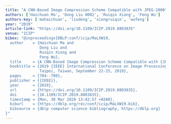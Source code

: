 ```yaml
---
title: "A CNN-Based Image Compression Scheme Compatible with JPEG-2000"
authors: ['Haichuan Ma', 'Dong Liu 0002', 'Ruiqin Xiong', 'Feng Wu']
authors-key: ['mahaichuan', 'liudong', 'xiongruiqin', 'wufeng']
year: "2019"
article-link: "https://doi.org/10.1109/ICIP.2019.8803835"
venue: "ICIP"
bibex: "@inproceedings{DBLP:conf/icip/MaLXW19,
  author    = {Haichuan Ma and
               Dong Liu and
               Ruiqin Xiong and
               Feng Wu},
  title     = {A CNN-Based Image Compression Scheme Compatible with {JPEG-2000}},
  booktitle = {2019 {IEEE} International Conference on Image Processing, {ICIP} 2019,
               Taipei, Taiwan, September 22-25, 2019},
  pages     = {704--708},
  publisher = {{IEEE}},
  year      = {2019},
  url       = {https://doi.org/10.1109/ICIP.2019.8803835},
  doi       = {10.1109/ICIP.2019.8803835},
  timestamp = {Mon, 30 Mar 2020 13:42:57 +0200},
  biburl    = {https://dblp.org/rec/conf/icip/MaLXW19.bib},
  bibsource = {dblp computer science bibliography, https://dblp.org}
}"
---
```

